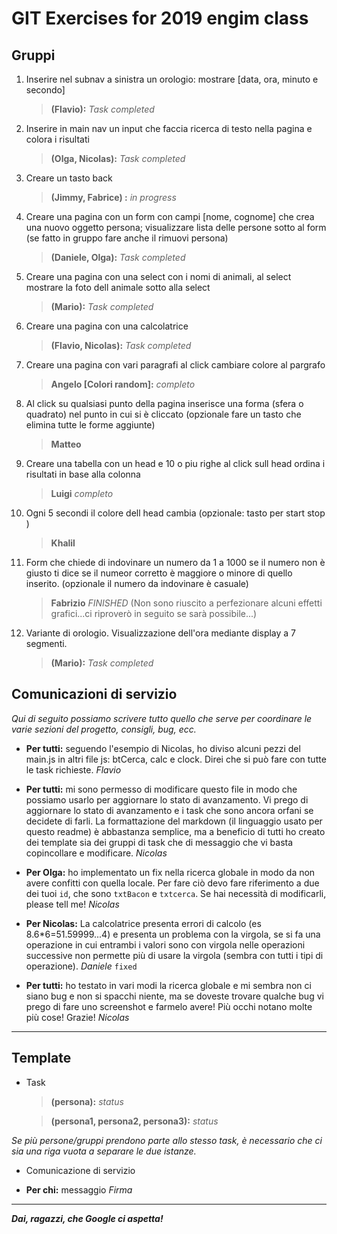 
# GIT Exercises for 2019 engim class

## Gruppi

1. Inserire nel subnav a sinistra un orologio: mostrare [data, ora, minuto e secondo]
    > **(Flavio):** *Task completed*

2. Inserire in main nav un input che faccia ricerca di testo nella pagina e colora i risultati
    > **(Olga, Nicolas):** *Task completed*

3. Creare un tasto back
    > **(Jimmy, Fabrice) :** *in progress*

4. Creare una pagina con un form con campi [nome, cognome] che crea una nuovo oggetto persona; visualizzare lista delle persone sotto al form (se fatto in gruppo fare anche il rimuovi persona) 
    > **(Daniele, Olga):** *Task completed*

5. Creare una pagina con una select con i nomi di animali, al select mostrare la foto dell animale sotto alla select
    > **(Mario):** *Task completed*

6. Creare una pagina con una calcolatrice
    > **(Flavio, Nicolas):** *Task completed*

7. Creare una pagina con vari paragrafi al click cambiare colore al pargrafo
    > **Angelo [Colori random]:** *completo*

8. Al click su qualsiasi punto della pagina inserisce una forma (sfera o quadrato) nel punto in cui si è cliccato (opzionale fare un tasto che elimina tutte le forme aggiunte)
    > **Matteo** 

9. Creare una tabella con un head e 10 o piu righe al click sull head ordina i risultati in base alla colonna
    > **Luigi** *completo*

10. Ogni 5 secondi il colore dell head cambia (opzionale: tasto per start stop )
    > **Khalil**

11. Form che chiede di indovinare un numero da 1 a 1000 se il numero non è giusto ti dice se il numeor corretto è maggiore o minore di quello inserito. (opzionale il numero da indovinare è casuale)
    > **Fabrizio** *FINISHED* (Non sono riuscito a perfezionare alcuni effetti grafici...ci riproverò in seguito se sarà possibile...)

12. Variante di orologio. Visualizzazione dell'ora mediante display a 7 segmenti.
    > **(Mario):** *Task completed*

## Comunicazioni di servizio
*Qui di seguito possiamo scrivere tutto quello che serve per coordinare le varie sezioni del progetto, consigli, bug, ecc.*

- **Per tutti:** seguendo l'esempio di Nicolas, ho diviso alcuni pezzi del main.js in altri file js: btCerca, calc e clock. Direi che si può fare con tutte le task richieste.
*Flavio*

- **Per tutti:** mi sono permesso di modificare questo file in modo che possiamo usarlo per aggiornare lo stato di avanzamento. Vi prego di aggiornare lo stato di avanzamento e i task che sono ancora orfani se decidete di farli. La formattazione del markdown (il linguaggio usato per questo readme) è abbastanza semplice, ma a beneficio di tutti ho creato dei template sia dei gruppi di task che di messaggio che vi basta copincollare e modificare. *Nicolas*

- **Per Olga:** ho implementato un fix nella ricerca globale in modo da non avere confitti con quella locale. Per fare ciò devo fare riferimento a due dei tuoi `id`, che sono `txtBacon` e `txtcerca`. Se hai necessità di modificarli, please tell me!
*Nicolas*

- **Per Nicolas:**  La calcolatrice presenta errori di calcolo (es 8.6*6=51.59999...4)                      e presenta un problema con la virgola, se si fa una operazione in cui entrambi i valori sono con virgola nelle operazioni successive
non permette più di usare la virgola (sembra con tutti i tipi di operazione). *Daniele* `fixed`

- **Per tutti:** ho testato in vari modi la ricerca globale e mi sembra non ci siano bug e non si spacchi niente, ma se doveste trovare qualche bug vi prego di fare uno screenshot e farmelo avere! Più occhi notano molte più cose! Grazie!
*Nicolas*

***

## Template
- Task
    > **(persona):** *status*

    > **(persona1, persona2, persona3):** *status*

*Se più persone/gruppi prendono parte allo stesso task, è necessario che ci sia una riga vuota a separare le due istanze.*

- Comunicazione di servizio

- **Per chi:** messaggio
*Firma*

***

***Dai, ragazzi, che Google ci aspetta!***
